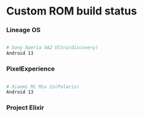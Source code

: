 # Custom ROM build status

### Lineage OS ###

```bash

# Sony Xperia XA2 Ultra(discovery)
Android 13

```

### PixelExperience ###

```bash

# Xiaomi Mi Mix 2s(Polaris)
Android 13

```

### Project Elixir ###

```bash


```

